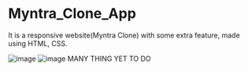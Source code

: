 # Myntra_Clone_App
It is a responsive website(Myntra Clone) with some extra feature, made using HTML, CSS.



![image](https://user-images.githubusercontent.com/73476296/205119534-93f3539e-371c-43c4-bf7e-310654de4069.png)
![image](https://user-images.githubusercontent.com/73476296/205119784-e865d071-be65-4abe-ab0e-967cfdb769a1.png)
MANY THING YET TO DO
